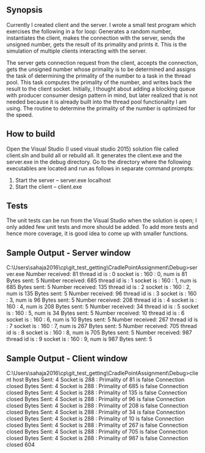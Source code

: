 ## Synopsis

Currently I created client and the server.  I wrote a small test program which exercises the following in a for loop:  Generates a random number, instantiates the client, makes the connection with the server, sends the unsigned number, gets the result of its primality and prints it.  This is the simulation of multiple clients interacting with the server.

The server gets connection request from the client, accepts the connection, gets the unsigned number whose primality is to be determined and assigns the task of determining the primality of the number to a task in the thread pool.  This task computes the primality of the number, and writes back the result to the client socket.  Initially, I thought about adding a blocking queue with producer consumer design pattern in mind, but later realized that is not needed because it is already built into the thread pool functionality I am using.  The routine to determine the primality of the number is optimized for the speed.

## How to build

Open the Visual Studio (I used visual studio 2015) solution file called client.sln and build all or rebuild all.  It generates the client.exe and the server.exe in the debug directory.  Go to the directory where the following executables are located and run as follows in separate command prompts:
 
1.	Start the server – server.exe localhost
2.	Start the client – client.exe

## Tests

The unit tests can be run from the Visual Studio when the solution is open; I only added few unit tests and more should be added.  To add more tests and hence more coverage, it is good idea to come up with smaller functions.

## Sample Output - Server window

C:\Users\sahaja2016\cp\git_test_getting\CradlePointAssignment\Debug>server.exe
Number received: 81
thread id is  : 0 socket is : 160 : 0, num is 81
Bytes sent: 5
Number received: 685
thread id is  : 1 socket is : 160 : 1, num is 685
Bytes sent: 5
Number received: 135
thread id is  : 2 socket is : 160 : 2, num is 135
Bytes sent: 5
Number received: 96
thread id is  : 3 socket is : 160 : 3, num is 96
Bytes sent: 5
Number received: 208
thread id is  : 4 socket is : 160 : 4, num is 208
Bytes sent: 5
Number received: 34
thread id is  : 5 socket is : 160 : 5, num is 34
Bytes sent: 5
Number received: 10
thread id is  : 6 socket is : 160 : 6, num is 10
Bytes sent: 5
Number received: 267
thread id is  : 7 socket is : 160 : 7, num is 267
Bytes sent: 5
Number received: 705
thread id is  : 8 socket is : 160 : 8, num is 705
Bytes sent: 5
Number received: 987
thread id is  : 9 socket is : 160 : 9, num is 987
Bytes sent: 5



## Sample Output - Client window

C:\Users\sahaja2016\cp\git_test_getting\CradlePointAssignment\Debug>client
host
Bytes Sent: 4
Socket is 288 : Primality of  81  is  false
Connection closed
Bytes Sent: 4
Socket is 288 : Primality of  685  is  false
Connection closed
Bytes Sent: 4
Socket is 288 : Primality of  135  is  false
Connection closed
Bytes Sent: 4
Socket is 288 : Primality of  96  is  false
Connection closed
Bytes Sent: 4
Socket is 288 : Primality of  208  is  false
Connection closed
Bytes Sent: 4
Socket is 288 : Primality of  34  is  false
Connection closed
Bytes Sent: 4
Socket is 288 : Primality of  10  is  false
Connection closed
Bytes Sent: 4
Socket is 288 : Primality of  267  is  false
Connection closed
Bytes Sent: 4
Socket is 288 : Primality of  705  is  false
Connection closed
Bytes Sent: 4
Socket is 288 : Primality of  987  is  false
Connection closed
604
